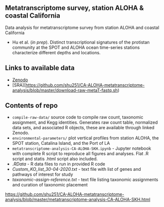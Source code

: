 ## Metatranscriptome survey, station ALOHA & coastal California 

Data analysis for metatranscriptome survey from station ALOHA and coastal California  

* Hu et al. (_in prep_). Distinct transcriptional signatures of the protistan community at the SPOT and ALOHA ocean time-series stations characterize different depths and locations.

## Links to available data
* [Zenodo](https://zenodo.org/record/3954884#.XyXWNi-ZNTY)
* [SRA][https://github.com/shu251/CA-ALOHA-metatranscriptome-analysis/blob/master/download-raw-metaT-fastq.sh)

## Contents of repo
* ```compile-raw-data/``` source code to compile raw count, taxonomic assignment, and Kegg identities. Generates raw count table, normalized data sets, and associated  R objects, these are available through linked Zenodo.
* ```environmental-parameters/``` plot vertical profiles from station ALOHA, the SPOT station, Catalina Island, and the Port of LA
* ```metatranscriptome-analysis-CA-ALOHA-SKH.ipynb``` - Jupyter notebook with complete R script to reproduce all figures and analyses. Flat .R script and statis .html script also included.
* _.RData_ - R data files to run in provided R code
* _Custom_KO_list_30-04-2020.txt_ - text file with list of genes and pathways of interest for study
* _taxonomic-assign-reference.txt_ - text file listing taxonomic assignments and curation of taxonomic placement

https://github.com/shu251/CA-ALOHA-metatranscriptome-analysis/blob/master/metatranscriptome-analysis-CA-ALOHA-SKH.html




